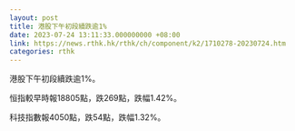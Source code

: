 ```yaml
---
layout: post
title: 港股下午初段續跌逾1%
date: 2023-07-24 13:11:33.000000000 +08:00
link: https://news.rthk.hk/rthk/ch/component/k2/1710278-20230724.htm
categories: rthk
---
```


港股下午初段續跌逾1%。

恒指較早時報18805點，跌269點，跌幅1.42%。

科技指數報4050點，跌54點，跌幅1.32%。
